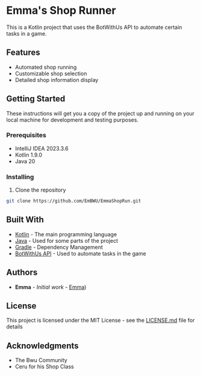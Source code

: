 # Emma's Shop Runner

This is a Kotlin project that uses the BotWithUs API to automate certain tasks in a game.

## Features

- Automated shop running
- Customizable shop selection
- Detailed shop information display

## Getting Started

These instructions will get you a copy of the project up and running on your local machine for development and testing purposes.

### Prerequisites

- IntelliJ IDEA 2023.3.6
- Kotlin 1.9.0
- Java 20

### Installing

1. Clone the repository
```bash
git clone https://github.com/EmBWU/EmmaShopRun.git
```

## Built With

- [Kotlin](https://kotlinlang.org/) - The main programming language
- [Java](https://www.java.com/) - Used for some parts of the project
- [Gradle](https://gradle.org/) - Dependency Management
- [BotWithUs API](https://botwithus.net/) - Used to automate tasks in the game


## Authors

- **Emma** - *Initial work* - [Emma]([https://github.com/EmBWU]))

## License

This project is licensed under the MIT License - see the [LICENSE.md](LICENSE.md) file for details

## Acknowledgments

- The Bwu Community
- Ceru for his Shop Class
